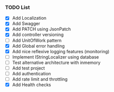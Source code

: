### TODO List

- [x] Add Localization
- [x] Add Swagger
- [x] Add PATCH using JsonPatch
- [x] Add controller versioning
- [ ] Add UnitOfWork pattern
- [x] Add Global error handling
- [x] Add nice reflexive logging features (monitoring)
- [ ] Implement IStringLocalizer using database 
- [ ] Test alternative architecture with inmemory
- [ ] Add test project
- [ ] Add authentication
- [ ] Add rate limit and throttling
- [x] Add Health checks